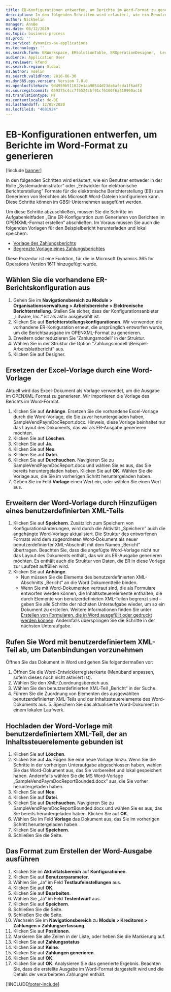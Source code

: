 ```yaml
---
title: EB-Konfigurationen entwerfen, um Berichte im Word-Format zu generieren
description: In den folgenden Schritten wird erläutert, wie ein Benutzer entweder in der Rolle „Systemadministrator” oder „Entwickler für elektronische Berichterstellung” Formate für die elektronische Berichterstellung zum Generieren von Berichten als Microsoft Word-Dateien konfigurieren kann.
author: NickSelin
manager: AnnBe
ms.date: 08/12/2019
ms.topic: business-process
ms.prod: ''
ms.service: dynamics-ax-applications
ms.technology: ''
ms.search.form: ERWorkspace, ERSolutionTable, EROperationDesigner,  LedgerJournalTable, LedgerJournalTransVendPaym
audience: Application User
ms.reviewer: kfend
ms.search.region: Global
ms.author: nselin
ms.search.validFrom: 2016-06-30
ms.dyn365.ops.version: Version 7.0.0
ms.openlocfilehash: 9d4959b511022e1aa98544d23da6afcda1f6adf2
ms.sourcegitcommit: 659375c4cc7f5524cbf91cf6160f6a410960ac16
ms.translationtype: HT
ms.contentlocale: de-DE
ms.lasthandoff: 12/05/2020
ms.locfileid: "4681924"
---
```

# <a name="design-er-configurations-to-generate-reports-in-word-format"></a>EB-Konfigurationen entwerfen, um Berichte im Word-Format zu generieren

[!include [banner](../../includes/banner.md)]

In den folgenden Schritten wird erläutert, wie ein Benutzer entweder in der Rolle „Systemadministrator” oder „Entwickler für elektronische Berichterstellung” Formate für die elektronische Berichterstellung (EB) zum Generieren von Berichten als Microsoft Word-Dateien konfigurieren kann. Diese Schritte können im GBSI-Unternehmen ausgeführt werden.

Um diese Schritte abzuschließen, müssen Sie die Schritte im Aufgabenleitfaden „Eine ER-Konfiguration zum Generieren von Berichten im OPENXML-Format erstellen“ abschließen. Im Voraus müssen Sie auch die folgenden Vorlagen für den Beispielbericht herunterladen und lokal speichern:

- [Vorlage des Zahlungsberichts](https://go.microsoft.com/fwlink/?linkid=862266)
- [Begrenzte Vorlage eines Zahlungsberichtes](https://go.microsoft.com/fwlink/?linkid=862266)


Diese Prozedur ist eine Funktion, für die in Microsoft Dynamics 365 for Operations Version 1611 hinzugefügt wurde.


## <a name="select-the-existing-er-report-configuration"></a>Wählen Sie die vorhandene ER-Berichtskonfiguration aus
1. Gehen Sie im **Navigationsbereich zu Module > Organisationsverwaltung > Arbeitsbereiche > Elektronische Berichterstellung**. Stellen Sie sicher, dass der Konfigurationsanbieter „Litware, Inc.“ ist als aktiv ausgewählt ist.  
2. Klicken Sie auf **Berichterstellungskonfigurationen**. Wir verwenden die vorhandene ER-Koniguration erneut, die ursprünglich entworfen wurde, um die Berichtsausgabe im OPENXML-Format zu generieren.  
3. Erweitern oder reduzieren Sie 'Zahlungsmodell' in der Struktur.
4. Wählen Sie in der Struktur die Option "Zahlungsmodell \Beispiel-Arbeitsblattbericht" aus.
5. Klicken Sie auf Designer.

## <a name="replace-the-excel-template-with-the-word-template"></a>Ersetzen der Excel-Vorlage durch eine Word-Vorlage

Aktuell wird das Excel-Dokument als Vorlage verwendet, um die Ausgabe im OPENXML-Format zu generieren. Wir importieren die Vorlage des Berichts im Word-Format.

1. Klicken Sie auf **Anhänge**. Ersetzen Sie die vorhandene Excel-Vorlage durch die Word-Vorlage, die Sie zuvor heruntergeladen haben, SampleVendPaymDocReport.docx. Hinweis, diese Vorlage beinhaltet nur das Layout des Dokuments, das wir als ER-Ausgabe generieren möchten.  
2. Klicken Sie auf **Löschen**.
3. Klicken Sie auf **Ja**.
4. Klicken Sie auf **Neu**.
5. Klicken Sie auf **Datei**.
6. Klicken Sie auf **Durchsuchen**. Navigieren Sie zu SampleVendPaymDocReport.docx und wählen Sie es aus, das Sie bereits heruntergeladen haben. Klicken Sie auf **OK**. Wählen Sie die Vorlage aus, die Sie im vorherigen Schritt heruntergeladen haben.  
7. Geben Sie im Feld **Vorlage** einen Wert ein, oder wählen Sie einen Wert aus.

## <a name="extend-the-word-template-by-adding-a-custom-xml-part"></a>Erweitern der Word-Vorlage durch Hinzufügen eines benutzerdefinierten XML-Teils
1. Klicken Sie auf **Speichern**. Zusätzlich zum Speichern von Konfigurationsänderungen, wird durch die Aktivität „Speichern” auch die angehängte Word-Vorlage aktualisiert. Die Struktur des entworfenen Formats wird dem zugeordneten Word-Dokument als neuer benutzerdefinierter XML-Abschnitt mit dem Namen „Bericht“ übertragen. Beachten Sie, dass die angefügte Word-Vorlage nicht nur das Layout des Dokuments enthält, das wir als ER-Ausgabe generieren möchten. Es enthält auch die Struktur von Daten, die ER in diese Vorlage zur Laufzeit auffüllen wird.  
2. Klicken Sie auf **Anhänge**.
    + Nun müssen Sie die Elemente des benutzerdefinierten XML-Abschnitts „Bericht“ an die Word Dokumentteile binden.  
    + Wenn Sie mit Word-Dokumenten vertraut sind, die als Formulare entworfen werden können, die Inhaltssteuerelemente enthalten, die durch Elemente von benutzerdefinieten XML-Teilen begrenzt sind – geben Sie alle Schritte der nächsten Unteraufgabe wieder, um so ein Dokument zu erstellen. Weitere Informationen finden Sie unter [Erstellen von Formularen, die in Word ausgefüllt oder gedruckt werden können](https://support.office.com/article/Create-forms-that-users-complete-or-print-in-Word-040c5cc1-e309-445b-94ac-542f732c8c8b?ui=en-US&rs=en-US&ad=US). Andernfalls überspringen Sie die Schritte in der nächsten Unteraufgabe.  

## <a name="get-word-with-custom-xml-part-to-do-data-bindings"></a>Rufen Sie Word mit benutzerdefiniertem XML-Teil ab, um Datenbindungen vorzunehmen

Öffnen Sie das Dokument in Word und gehen Sie folgendermaßen vor:  
1. Öffnen Sie die Word-Entwicklerregisterkarte (Menüband anpassen, sofern dieses noch nicht aktiviert ist).
2. Wählen Sie den XML-Zuordnungsbereich aus.
3. Wählen Sie den benutzerdefinierten XML-Teil „Bericht“ in der Suche.
4. Führen Sie die Zuordnung von Elementen des ausgewählten benutzerdefinierten XML-Teils und der Inhaltssteuerelemente des Word-Dokuments aus.  5. Speichern Sie das aktualisierte Word-Dokument in einem lokalen Laufwerk.  

## <a name="upload-the-word-template-with-custom-xml-part-bounded-to-content-controls"></a>Hochladen der Word-Vorlage mit benutzerdefiniertem XML-Teil, der an Inhaltssteuerelemente gebunden ist
1. Klicken Sie auf **Löschen**.
2. Klicken Sie auf **Ja**. Fügen Sie eine neue Vorlage hinzu. Wenn Sie die Schritte in der vorherigen Unteraufgabe abgeschlossen haben, wählen Sie das Word-Dokument aus, das Sie vorbereitet und lokal gespeichert haben. Andernfalls wählen Sie die MS Word-Vorlage „SampleVendPaymDocReportBounded.docx” aus, die Sie vorher heruntergeladen haben.  
3. Klicken Sie auf **Neu**.
4. Klicken Sie auf **Datei**.
5. Klicken Sie auf **Durchsuchen**. Navigieren Sie zu SampleVendPaymDocReportBounded.docx und wählen Sie es aus, das Sie bereits heruntergeladen haben. Klicken Sie auf **OK**.
6. Wählen Sie im Feld **Vorlage** das Dokument aus, das Sie im vorherigen Schritt heruntergeladen haben.
7. Klicken Sie auf **Speichern**.
8. Schließen Sie die Seite.

## <a name="execute-the-format-to-create-word-output"></a>Das Format zum Erstellen der Word-Ausgabe ausführen
1. Klicken Sie im **Aktivitätsbereich** auf **Konfigurationen**.
2. Klicken Sie auf **Benutzerparameter**.
3. Wählen Sie „Ja“ im Feld **Testlaufeinstellungen** aus.
4. Klicken Sie auf **OK**.
5. Klicken Sie auf **Bearbeiten**.
6. Wählen Sie „Ja“ im Feld **Testentwurf** aus.
7. Klicken Sie auf **Speichern**.
8. Schließen Sie die Seite.
9. Schließen Sie die Seite.
10. Wechseln Sie im **Navigationsbereich** zu **Module > Kreditoren > Zahlungen > Zahlungserfassung**.
11. Klicken Sie auf **Positionen**.
12. Markieren Sie alle Zeilen in der Liste, oder heben Sie die Markierung auf.
13. Klicken Sie auf **Zahlungsstatus**
14. Klicken Sie auf **Keine**.
15. Klicken Sie auf **Zahlungen generieren**.
16. Klicken Sie auf **OK**.
17. Klicken Sie auf **OK**. Analysieren Sie das generierte Ergebnis. Beachten Sie, dass die erstellte Ausgabe im Word-Format dargestellt wird und die Details der verarbeiteten Zahlungen enthält.  



[!INCLUDE[footer-include](../../../../includes/footer-banner.md)]